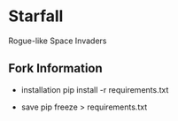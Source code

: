 # Starfall
Rogue-like Space Invaders




## Fork Information

- installation
    pip install -r requirements.txt

- save
    pip freeze > requirements.txt